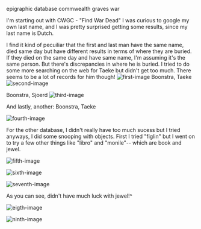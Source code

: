 epigraphic database commwealth graves war

I'm starting out with CWGC - "Find War Dead" 
I was curious to google my own last name, and I was pretty surprised getting some results, since my last name is Dutch. 

I find it kind of pecuiliar that the first and last man have the same name, died same day but have different results in terms of where they are buried. If they died on the same day and have same name, I'm assuming it's the same person. But there's discrepancies in where he is buried.
I tried to do some more searching on the web for Taeke but didn't get too much. There seems to be a lot of records for him though!
![first-image](https://www.dropbox.com/s/usj63kvhbjavjbg/1.png?raw=1)
Boonstra, Taeke 
![second-image](https://www.dropbox.com/s/q7qllbzbmrae49e/2.png?raw=1)

Boonstra, Sjoerd
![third-image](https://www.dropbox.com/s/jmqw3p7ros8r3cl/3.png?raw=1)

And lastly, another: Boonstra, Taeke

![fourth-image](https://www.dropbox.com/s/xonihqgeihkhjd9/4.png?raw=1)

For the other database, I didn't really have too much sucess but I tried anyways, I did some snooping with objects. First I tried "figlin" but I went on to try a few other things like "libro" and "monile"-- which are book and jewel. 

![fifth-image](https://www.dropbox.com/s/rjp2rxu1dfjttej/5.png?raw=1)

![sixth-image](https://www.dropbox.com/s/bmqab2y8uxdzdi1/6.png?raw=1)

![seventh-image](https://www.dropbox.com/s/els645ewatsixag/7.png?raw=1)

As you can see, didn't have much luck with jewel!^

![eigth-image](https://www.dropbox.com/s/hrrlal2kfs8bml7/8.png?raw=1)

![ninth-image](https://www.dropbox.com/s/vg5o8f6x8wtev39/9.png?raw=1)



